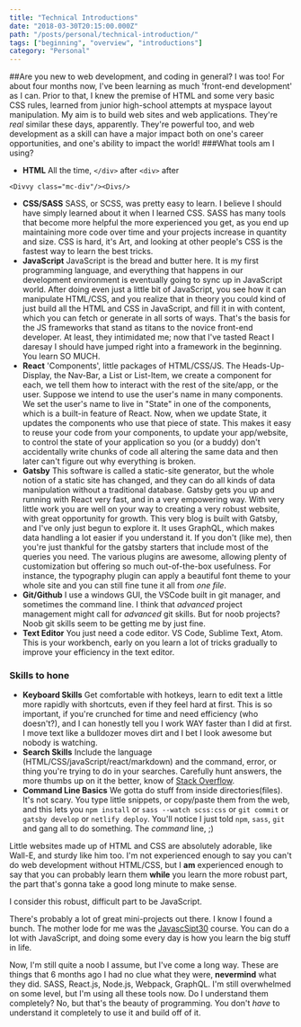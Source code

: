 ```yaml
---
title: "Technical Introductions"
date: "2018-03-30T20:15:00.000Z"
path: "/posts/personal/technical-introduction/"
tags: ["beginning", "overview", "introductions"]
category: "Personal"
---
```


##Are you new to web development, and coding in general? I was too!
For about four months now, I've been learning as much 'front-end development' as I can. Prior to that, I knew the premise of HTML and some very basic CSS rules, learned from junior high-school attempts at myspace layout manipulation. My aim is to build web sites and web applications. They're _real_ similar these days, apparently.
They're powerful too, and web development as a skill can have a major impact both on one's career opportunities, and one's ability to impact the world!
###What tools am I using?

- **HTML** All the time, `</div>` after `<div>` after

```
<Divvy class="mc-div"/><Divs/>
```

- **CSS/SASS** SASS, or SCSS, was pretty easy to learn. I believe I should have simply learned about it when I learned CSS. SASS has many tools that become more helpful the more experienced you get, as you end up maintaining more code over time and your projects increase in quantity and size. CSS is hard, it's Art, and looking at other people's CSS is the fastest way to learn the best tricks.
- **JavaScript** JavaScript is the bread and butter here. It is my first programming language, and everything that happens in our development environment is eventually going to sync up in JavaScript world. After doing even just a little bit of JavaScript, you see how it can manipulate HTML/CSS, and you realize that in theory you could kind of just build all the HTML and CSS in JavaScript, and fill it in with content, which you can fetch or generate in all sorts of ways. That's the basis for the JS frameworks that stand as titans to the novice front-end developer. At least, they intimidated me; now that I've tasted React I daresay I should have jumped right into a framework in the beginning. You learn SO MUCH.
- **React** 'Components', little packages of HTML/CSS/JS. The Heads-Up-Display, the Nav-Bar, a List or List-Item, we create a component for each, we tell them how to interact with the rest of the site/app, or the user. Suppose we intend to use the user's name in many components. We set the user's name to live in "State" in one of the components, which is a built-in feature of React. Now, when we update State, it updates the components who use that piece of state. This makes it easy to reuse your code from your components, to update your app/website, to control the state of your application so you (or a buddy) don't accidentally write chunks of code all altering the same data and then later can't figure out why everything is broken.
- **Gatsby** This software is called a static-site generator, but the whole notion of a static site has changed, and they can do all kinds of data manipulation without a traditional database. Gatsby gets you up and running with React very fast, and in a very empowering way. With very little work you are well on your way to creating a very robust website, with great opportunity for growth. This very blog is built with Gatsby, and I've only just begun to explore it. It uses GraphQL, which makes data handling a lot easier if you understand it. If you don't (like me), then you're just thankful for the gatsby starters that include most of the queries you need. The various plugins are awesome, allowing plenty of customization but offering so much out-of-the-box usefulness. For instance, the typography plugin can apply a beautiful font theme to your whole site and you can still fine tune it all from _one file_.
- **Git/Github** I use a windows GUI, the VSCode built in git manager, and sometimes the command line. I think that _advanced_ project management might call for _advanced_ git skills. But for noob projects? Noob git skills seem to be getting me by just fine.
- **Text Editor** You just need a code editor. VS Code, Sublime Text, Atom. This is your workbench, early on you learn a lot of tricks gradually to improve your efficiency in the text editor.

### Skills to hone

- **Keyboard Skills** Get comfortable with hotkeys, learn to edit text a little more rapidly with shortcuts, even if they feel hard at first. This is so important, if you're crunched for time and need efficiency (who doesn't?), and I can honestly tell you I work WAY faster than I did at first. I move text like a bulldozer moves dirt and I bet I look awesome but nobody is watching.
- **Search Skills** Include the language (HTML/CSS/javaScript/react/markdown) and the command, error, or thing you're trying to do in your searches. Carefully hunt answers, the more thumbs up on it the better, know of [Stack Overflow](http://www.stackoverflow.com "A developer forum site").
- **Command Line Basics** We gotta do stuff from inside directories(files). It's not scary. You type little snippets, or copy/paste them from the web, and this lets you `npm install` or `sass --watch scss:css` or `git commit` or `gatsby develop` or `netlify deploy`. You'll notice I just told `npm`, `sass`, `git` and gang all to do something. The _command_ line, ;)

Little websites made up of HTML and CSS are absolutely adorable, like Wall-E, and sturdy like him too. I'm not experienced enough to say you can't do web development without HTML/CSS, but I **am** experienced enough to say that you can probably learn them **while** you learn the more robust part, the part that's gonna take a good long minute to make sense.

I consider this robust, difficult part to be JavaScript.

There's probably a lot of great mini-projects out there. I know I found a bunch.
The mother lode for me was the [JavascSipt30](http://www.javascript30.com "JavascSipt30 Homepage") course. You can do a lot with JavaScript, and doing some every day is how you learn the big stuff in life.

Now, I'm still quite a noob I assume, but I've come a long way. These are things that 6 months ago I had no clue what they were, **nevermind** what they did. SASS, React.js, Node.js, Webpack, GraphQL. I'm still overwhelmed on some level, but I'm using all these tools now. Do I understand them completely? No, but that's the beauty of programming. You don't _have_ to understand it completely to use it and build off of it.
